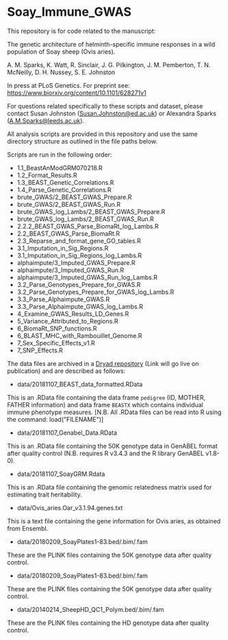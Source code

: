 # Soay_Immune_GWAS
 
This repository is for code related to the manuscript:

The genetic architecture of helminth-specific immune responses in a wild
population of Soay sheep (Ovis aries).

A. M. Sparks, K. Watt, R. Sinclair, J. G. Pilkington, J. M. Pemberton, 
T. N. McNeilly, D. H. Nussey, S. E. Johnston

In press at PLoS Genetics. For preprint see:  https://www.biorxiv.org/content/10.1101/628271v1

For questions related specifically to these scripts and dataset, please contact Susan
Johnston (Susan.Johnston@ed.ac.uk) or Alexandra Sparks (A.M.Sparks@leeds.ac.uk).

All analysis scripts are provided in this repository and use the same directory structure as outlined in the file paths below. 

Scripts are run in the following order:

* 1.1_BeastAnModGRM070218.R
* 1.2_Format_Results.R
* 1.3_BEAST_Genetic_Correlations.R
* 1.4_Parse_Genetic_Correlations.R
* brute_GWAS/2_BEAST_GWAS_Prepare.R 
* brute_GWAS/2_BEAST_GWAS_Run.R
* brute_GWAS_log_Lambs/2_BEAST_GWAS_Prepare.R 
* brute_GWAS_log_Lambs/2_BEAST_GWAS_Run.R
* 2.2.2_BEAST_GWAS_Parse_BiomaRt_log_Lambs.R
* 2.2_BEAST_GWAS_Parse_BiomaRt.R
* 2.3_Reparse_and_format_gene_GO_tables.R
* 3.1_Imputation_in_Sig_Regions.R
* 3.1_Imputation_in_Sig_Regions_log_Lambs.R
* alphaimpute/3_Imputed_GWAS_Prepare.R
* alphaimpute/3_Imputed_GWAS_Run.R
* alphaimpute/3_Imputed_GWAS_Run_log_Lambs.R
* 3.2_Parse_Genotypes_Prepare_for_GWAS.R
* 3.2_Parse_Genotypes_Prepare_for_GWAS_log_Lambs.R
* 3.3_Parse_Alphaimpute_GWAS.R
* 3.3_Parse_Alphaimpute_GWAS_log_Lambs.R
* 4_Examine_GWAS_Results_LD_Genes.R 
* 5_Variance_Attributed_to_Regions.R
* 6_BiomaRt_SNP_functions.R
* 6_BLAST_MHC_with_Rambouillet_Genome.R
* 7_Sex_Specific_Effects_v1.R
* 7_SNP_Effects.R

The data files are archived in a [Dryad repository](https://datadryad.org/review?doi=doi:10.5061/dryad.hs5650c) (Link will go live on publication) and are described as follows:

* data/20181107_BEAST_data_formatted.RData

This is an .RData file containing the data frame `pedigree` (ID, MOTHER, FATHER
information) and data frame `BEASTX` which contains individual immune phenotype
measures.
[N.B. All .RData files can be read into R using the command: load("FILENAME")]


* data/20181107_Genabel_Data.RData

This is an .RData file containing the 50K genotype data in GenABEL format after
quality control (N.B. requires R v3.4.3 and the R library GenABEL v1.8-0).

* data/20181107_SoayGRM.Rdata

This is an .RData file containing the genomic relatedness matrix used for
estimating trait heritability.

* data/Ovis_aries.Oar_v3.1.94.genes.txt

This is a text file containing the gene information for Ovis aries, as obtained
from Ensembl.

* data/20180209_SoayPlates1-83.bed/.bim/.fam

These are the PLINK files containing the 50K genotype data after quality 
control.

* data/20180209_SoayPlates1-83.bed/.bim/.fam

These are the PLINK files containing the 50K genotype data after quality 
control.

* data/20140214_SheepHD_QC1_Polym.bed/.bim/.fam

These are the PLINK files containing the HD genotype data after quality control.





